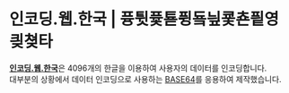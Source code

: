 # 인코딩.웹.한국 | 퓽튓퓿툗퓡둌닆쿛쵼픹영킞쳦타
[**인코딩.웹.한국**](https://인코딩.웹.한국)은 4096개의 한글을 이용하여 사용자의 데이터를 인코딩합니다.  
대부분의 상황에서 데이터 인코딩으로 사용하는 [BASE64](https://en.wikipedia.org/wiki/Base64)를 응용하여 제작했습니다.
